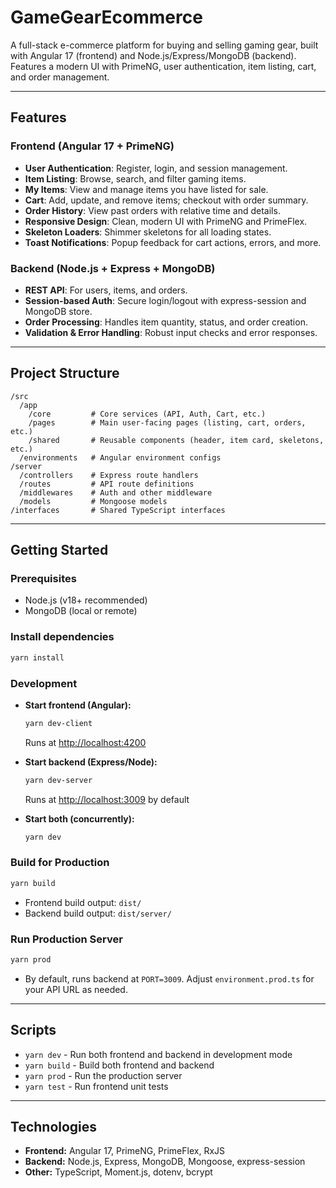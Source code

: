 # GameGearEcommerce

A full-stack e-commerce platform for buying and selling gaming gear, built with Angular 17 (frontend) and Node.js/Express/MongoDB (backend). Features a modern UI with PrimeNG, user authentication, item listing, cart, and order management.

---

## Features

### Frontend (Angular 17 + PrimeNG)
- **User Authentication**: Register, login, and session management.
- **Item Listing**: Browse, search, and filter gaming items.
- **My Items**: View and manage items you have listed for sale.
- **Cart**: Add, update, and remove items; checkout with order summary.
- **Order History**: View past orders with relative time and details.
- **Responsive Design**: Clean, modern UI with PrimeNG and PrimeFlex.
- **Skeleton Loaders**: Shimmer skeletons for all loading states.
- **Toast Notifications**: Popup feedback for cart actions, errors, and more.

### Backend (Node.js + Express + MongoDB)
- **REST API**: For users, items, and orders.
- **Session-based Auth**: Secure login/logout with express-session and MongoDB store.
- **Order Processing**: Handles item quantity, status, and order creation.
- **Validation & Error Handling**: Robust input checks and error responses.

---

## Project Structure

```
/src
  /app
    /core         # Core services (API, Auth, Cart, etc.)
    /pages        # Main user-facing pages (listing, cart, orders, etc.)
    /shared       # Reusable components (header, item card, skeletons, etc.)
  /environments   # Angular environment configs
/server
  /controllers    # Express route handlers
  /routes         # API route definitions
  /middlewares    # Auth and other middleware
  /models         # Mongoose models
/interfaces       # Shared TypeScript interfaces
```

---

## Getting Started

### Prerequisites

- Node.js (v18+ recommended)
- MongoDB (local or remote)

### Install dependencies

```sh
yarn install
```

### Development

- **Start frontend (Angular):**
  ```sh
  yarn dev-client
  ```
  Runs at [http://localhost:4200](http://localhost:4200)

- **Start backend (Express/Node):**
  ```sh
  yarn dev-server
  ```
  Runs at [http://localhost:3009](http://localhost:3009) by default

- **Start both (concurrently):**
  ```sh
  yarn dev
  ```

### Build for Production

```sh
yarn build
```
- Frontend build output: `dist/`
- Backend build output: `dist/server/`

### Run Production Server

```sh
yarn prod
```
- By default, runs backend at `PORT=3009`. Adjust `environment.prod.ts` for your API URL as needed.

---

## Scripts

- `yarn dev` - Run both frontend and backend in development mode
- `yarn build` - Build both frontend and backend
- `yarn prod` - Run the production server
- `yarn test` - Run frontend unit tests

---

## Technologies

- **Frontend:** Angular 17, PrimeNG, PrimeFlex, RxJS
- **Backend:** Node.js, Express, MongoDB, Mongoose, express-session
- **Other:** TypeScript, Moment.js, dotenv, bcrypt
